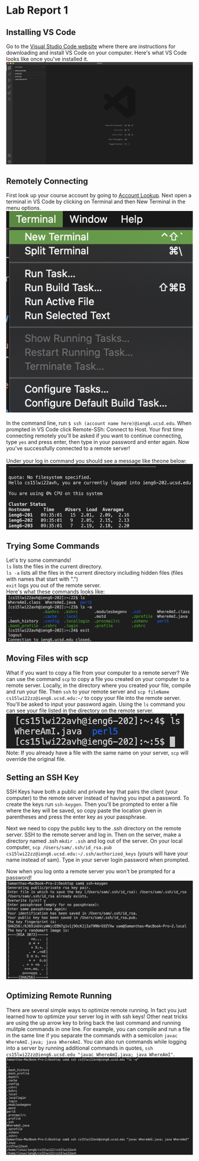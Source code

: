 # **Lab Report 1**

## **Installing VS Code**

Go to the [Visual Studio Code website](https://code.visualstudio.com/) where there are instructions for downloading and install VS Code on your computer.
Here's what VS Code looks like once you've installed it.
![Image](screenshots/vsCode.png) 

## **Remotely Connecting**

First look up your course account by going to [Account Lookup](https://sdacs.ucsd.edu/~icc/index.php). Next open a terminal in VS Code by clicking on Terminal and then New Terminal in the menu options.<br>
![Image](screenshots/terminal.png)<br>
<br>
In the command line, run `$ ssh (account name here)@ieng6.ucsd.edu`. When prompted in VS Code click Remote-SSh: Connect to Host. Your first time connecting remotely you'll be asked if you want to continue connecting, type `yes` and press enter, then type in your password and enter again. Now you've successfully connected to a remote server! <br>
<br>
Under your log in command you should see a message like theone below:
![Image](screenshots/sshLoggedIn.png)

## **Trying Some Commands**

Let's try some commands!
<br>
`ls` lists the files in the current directory. <br>
`ls -a` lists all the files in the current directory including hidden files (files with names that start with ".") <br>
`exit` logs you out of the remote server.<br>
Here's what these commands looks like: 
![Image](screenshots/testCommands.png)

## **Moving Files with scp**

What if you want to copy a file from your computer to a remote server? We can use the command `scp` to copy a file you created on your computer to a remote server. Locally, in the directory where you created your file, compile and run your file. Then `ssh` to your remote server and `scp fileName cs15lwi22zz@ieng6.ucsd.edu:~/` to copy your file into the remote server. You'll be asked to input your password again. Using the `ls` command you can see your file listed in the directory on the remote server. ![Image](screenshots/ls.png)
<br> Note: If you already have a file with the same name on your server, `scp` will override the original file.

## **Setting an SSH Key**

SSH Keys have both a public and private key that pairs the client (your computer) to the remote server instead of having you input a password. To create the keys run `ssh-keygen`. Then you'll be prompted to enter a file where the key will be saved, so copy paste the location given in parentheses and press the enter key as your passphrase. <br>

Next we need to copy the public key to the .ssh directory on the remote server. SSH to the remote server and log in. Then on the server, make a directory named .ssh `mkdir .ssh` and log out of the server. On your local computer, `scp /Users/sam/.ssh/id_rsa.pub cs15lwi22zz@ieng6.ucsd.edu:~/.ssh/authorized_keys` (yours will have your name instead of sam). Type in your server login password when prompted. <br>

Now when you log onto a remote server you won't be prompted for a password!
![Image](screenshots/sshKeygen.png) <br>

## **Optimizing Remote Running**

There are several simple ways to optimize remote running. In fact you just learned how to optimize your server log in with ssh keys! Other neat tricks are using the up arrow key to bring back the last command and running mulitple commands in one line. For example, you can compile and run a file in the same line if you separate the commands with a semicolon `javac WhereAmI.java; java WhereAmI`. You can also run commands while logging into a server by running additional commands in quotes, `ssh cs15lwi22zz@ieng6.ucsd.edu "javac WhereAmI.java; java WhereAmI"`. ![Image](screenshots/optimize.png)
